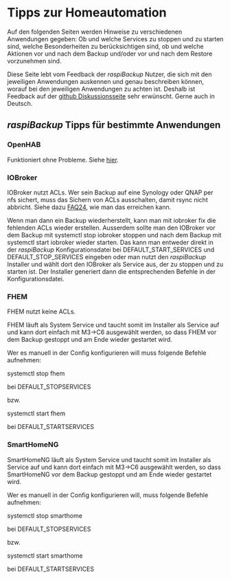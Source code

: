 # Tipps zur Homeautomation

Auf den folgenden Seiten werden Hinweise zu verschiedenen Anwendungen gegeben:
Ob und welche Services zu stoppen und zu starten sind, welche Besonderheiten zu
berücksichtigen sind, ob und welche Aktionen vor und nach dem Backup und/oder
vor und nach dem Restore vorzunehmen sind.

Diese Seite lebt vom Feedback der *raspiBackup* Nutzer, die sich mit den
jeweiligen Anwendungen auskennen und genau beschreiben können, worauf bei den
jeweiligen Anwendungen zu achten ist. Deshalb ist Feedback auf der [github Diskussionsseite](https://github.com/framps/raspiBackupDoc/discussions)
sehr erwünscht. Gerne auch in Deutsch.

## *raspiBackup* Tipps für bestimmte Anwendungen

### OpenHAB

Funktioniert ohne Probleme. Siehe [hier](https://community.openhab.org/t/usage-of-raspibackup-within-openhabian/145926).


### IOBroker

IOBroker nutzt ACLs. Wer sein Backup auf eine Synology oder QNAP per nfs
sichert, muss das Sichern von ACLs ausschalten, damit rsync nicht abbricht. Siehe
dazu [FAQ24](faq.md#faq24), wie man das erreichen kann.

Wenn man dann ein Backup wiederherstellt, kann man mit iobroker fix die
fehlenden ACLs wieder erstellen. Ausserdem sollte man den IOBroker vor dem
Backup mit systemctl stop iobroker stoppen und nach dem Backup mit systemctl
start iobroker wieder starten. Das kann man entweder direkt in der
*raspiBackup* Konfigurationsdatei bei DEFAULT_START_SERVICES und
DEFAULT_STOP_SERVICES eingeben oder man nutzt den *raspiBackup* Installer und
wählt dort den IOBroker als Service aus, der zu stoppen und zu starten ist. Der
Installer generiert dann die entsprechenden Befehle in der Konfigurationsdatei.

### FHEM

FHEM nutzt keine ACLs.

FHEM läuft als System Service und taucht somit im Installer als Service auf und
kann dort einfach mit M3->C6 ausgewählt werden, so dass FHEM vor dem Backup
gestoppt und am Ende wieder gestartet wird.

Wer es manuell in der Config konfigurieren will muss folgende Befehle aufnehmen:

systemctl stop fhem

bei DEFAULT_STOPSERVICES

bzw.

systemctl start fhem

bei DEFAULT_STARTSERVICES


### SmartHomeNG

SmartHomeNG läuft als System Service und taucht somit im Installer als Service
auf und kann dort einfach mit M3->C6 ausgewählt werden, so dass SmartHomeNG vor
dem Backup gestoppt und am Ende wieder gestartet wird.

Wer es manuell in der Config konfigurieren will, muss folgende Befehle aufnehmen:

systemctl stop smarthome

bei DEFAULT_STOPSERVICES

bzw.

systemctl start smarthome

bei DEFAULT_STARTSERVICES


[.status]: done
[.status]: rft
[.source]: https://linux-tips-and-tricks.de/de/anwendungstipps
